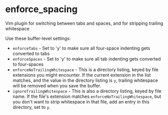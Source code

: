 enforce\_spacing
================

Vim plugin for switching between tabs and spaces, and for stripping trailing whitespace

Use these buffer-level settings:

* `enforceTabs` - Set to 'y' to make sure all four-space indenting gets
  converted to tabs
* `enforceSpaces` - Set to 'y' to make sure all tab indenting gets converted to
  four-spaces
* `enforceNoTrailingWhitespace` - This is a directory listing, keyed by file
  extensions you might encounter.  If the current extension in the list
  matches, and the value in the directory listing is `y`, trailing whitespace
  will be removed when you save the buffer.
* `ignoreTrailingWhitespace` - This is also a directory listing, keyed by file
  name.  If the file's extension matches `enforceNoTrailingWhitespace`, but you
  don't want to strip whitespace in that file, add an entry in this directory,
  set to `y`.

